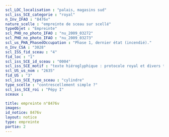 ```yaml
---
scl_LOC_localisation : "palais, magasins sud"
scl_iss_SCE_categorie : "royal"
n_Inv_IFAO : "8476v"
nature_scelle : "empreinte de sceau sur scellé"
typeObjet : "Empreinte"
scl_PHO_no_photo_IFAO : "nu_2009_03272"
scl_PHO_no_photo_IFAO : "nu_2009_03273"
scl_us_PHA_PhasedOccupation : "Phase 1, dernier état (incendié)."
n_Inv_CSA : "3028"
scl_ISS_fid_sceau : "4"
fid_loc : "1"
scl_iss_SCE_id_sceau : "0004"
scl_iss_SCE_motif : "texte hiéroglyphique : protocole royal et divers titres de scribe dans la mrt de Pépy"
scl_US_us_nom : "2635"
fid_US : "3"
scl_iss_SCE_type_sceau : "cylindre"
type_scelle : "contrescellement simple ?"
scl_iss_SCE_roi : "Pépy I"
sceaux :

title: empreinte n°8476v
images: 
id_notice: 8476v
layout: notice
type: empreinte
partie: 2
---
```

